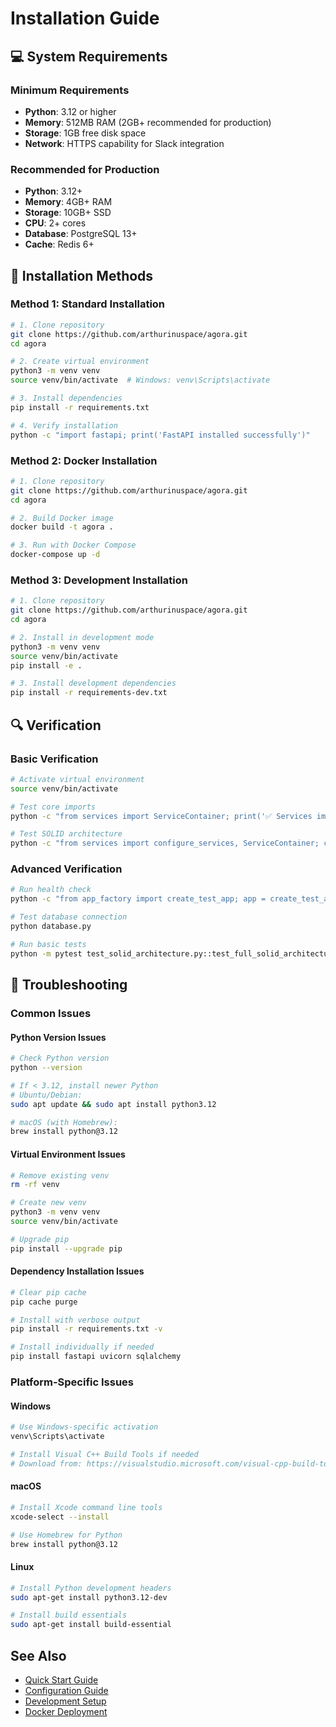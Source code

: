 # Installation Guide

## 💻 System Requirements

### Minimum Requirements
- **Python**: 3.12 or higher
- **Memory**: 512MB RAM (2GB+ recommended for production)
- **Storage**: 1GB free disk space
- **Network**: HTTPS capability for Slack integration

### Recommended for Production
- **Python**: 3.12+
- **Memory**: 4GB+ RAM
- **Storage**: 10GB+ SSD
- **CPU**: 2+ cores
- **Database**: PostgreSQL 13+
- **Cache**: Redis 6+

## 🔧 Installation Methods

### Method 1: Standard Installation

```bash
# 1. Clone repository
git clone https://github.com/arthurinuspace/agora.git
cd agora

# 2. Create virtual environment
python3 -m venv venv
source venv/bin/activate  # Windows: venv\Scripts\activate

# 3. Install dependencies
pip install -r requirements.txt

# 4. Verify installation
python -c "import fastapi; print('FastAPI installed successfully')"
```

### Method 2: Docker Installation

```bash
# 1. Clone repository
git clone https://github.com/arthurinuspace/agora.git
cd agora

# 2. Build Docker image
docker build -t agora .

# 3. Run with Docker Compose
docker-compose up -d
```

### Method 3: Development Installation

```bash
# 1. Clone repository
git clone https://github.com/arthurinuspace/agora.git
cd agora

# 2. Install in development mode
python3 -m venv venv
source venv/bin/activate
pip install -e .

# 3. Install development dependencies
pip install -r requirements-dev.txt
```

## 🔍 Verification

### Basic Verification
```bash
# Activate virtual environment
source venv/bin/activate

# Test core imports
python -c "from services import ServiceContainer; print('✅ Services imported successfully')"

# Test SOLID architecture
python -c "from services import configure_services, ServiceContainer; container = ServiceContainer(); configure_services(container); print('✅ SOLID architecture verified')"
```

### Advanced Verification
```bash
# Run health check
python -c "from app_factory import create_test_app; app = create_test_app(); print('✅ Application factory working')"

# Test database connection
python database.py

# Run basic tests
python -m pytest test_solid_architecture.py::test_full_solid_architecture -v
```

## 🚫 Troubleshooting

### Common Issues

#### Python Version Issues
```bash
# Check Python version
python --version

# If < 3.12, install newer Python
# Ubuntu/Debian:
sudo apt update && sudo apt install python3.12

# macOS (with Homebrew):
brew install python@3.12
```

#### Virtual Environment Issues
```bash
# Remove existing venv
rm -rf venv

# Create new venv
python3 -m venv venv
source venv/bin/activate

# Upgrade pip
pip install --upgrade pip
```

#### Dependency Installation Issues
```bash
# Clear pip cache
pip cache purge

# Install with verbose output
pip install -r requirements.txt -v

# Install individually if needed
pip install fastapi uvicorn sqlalchemy
```

### Platform-Specific Issues

#### Windows
```bash
# Use Windows-specific activation
venv\Scripts\activate

# Install Visual C++ Build Tools if needed
# Download from: https://visualstudio.microsoft.com/visual-cpp-build-tools/
```

#### macOS
```bash
# Install Xcode command line tools
xcode-select --install

# Use Homebrew for Python
brew install python@3.12
```

#### Linux
```bash
# Install Python development headers
sudo apt-get install python3.12-dev

# Install build essentials
sudo apt-get install build-essential
```

## See Also

- [Quick Start Guide](quick-start.md)
- [Configuration Guide](configuration.md)
- [Development Setup](development/setup.md)
- [Docker Deployment](deployment/docker.md)
